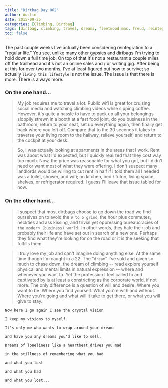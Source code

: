 ```yaml
---
title: "Dirtbag Day 062"
author: Austin
date: 2015-09-25
categories: [Climbing, Dirtbag]
tags: [dirtbag, climbing, travel, dreams, fleetwood mac, freud, reintegration, dreams for sale]
toc: false
---
```


The past couple weeks I've actually been considering reintegration to a "regular life."  You see, unlike many other gypsies and dirtbags I'm trying to hold down a full time job.  On top of that it's not a restaurant a couple miles off the trailhead and it's not an online sales and / or writing gig.  After being at this for over two months, I've at least figured out how to survive; so actually ```living this lifestyle``` is not the issue.  The issue is that there is more.  There is always more.

### On the one hand...

> My job requires me to travel a lot.  Public wifi is great for cruising social media and watching climbing videos while sipping coffee.  However, it's quite a hassle to have to pack up all your belongings sloppily strewn in a booth at a fast food joint, do you business in the bathroom, return to your seat, set up everything again, then finally get back where you left off.  Compare that to the 30 seconds it takes to traverse your living room to the hallway, relieve yourself, and return to the cockpit at your desk.

> So, I was actually looking at apartments in the areas that I work.  Rent was about what I'd expected, but I quickly realized that they cost way too much.  Now, the price was reasonable for what you got, but I didn't need or want most of what they were offering.  I don't suspect many landlords would be willing to cut rent in half if I told them all I needed was a toilet, shower, and wifi; no kitchen, bed / futon, living space, shelves, or refrigerator required.  I guess I'll leave that issue tabled for now.

### On the other hand...

> I suspect that most dirtbags choose to go down the road we find ourselves on to avoid the ```9 to 5 grind```, the hour plus commutes, neckties and ass kissing, and trivial yet oppressing bureaucracies of ```the modern (business) world.```  In other words, they hate their job and probably their life and have set out in search of a new one.  Perhaps they find what they're looking for on the road or it is the seeking that fulfills them.

> I truly love my job and can't imagine doing anything else.  At the same time though I'm caught in a 22.  The "```dream```" I've sold and given so much to chase down, the dream of climbing -- read explore yourself physical and mental limits in natural expression -- where and whenever you want to.  Yet the profession I feel called to and captivated by is at least a constricting as the corporate world, if not more.  The only difference is a question of will and desire.  Where you want to be.  Where you find yourself.  What you're with and without.  Where you're going and what will it take to get there, or what you will give to stay.

```Now here I go again I see the crystal vision```

```I keep my visions to myself.```

```It's only me who wants to wrap around your dreams```

```and have you any dreams you'd like to sell.```

```Dreams of loneliness like a heartbeat drives you mad```

```in the stillness of remembering what you had```

```and what you lost```

```and what you had```

```and what you lost...```
